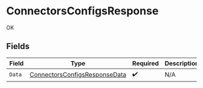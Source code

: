 # ConnectorsConfigsResponse

OK


## Fields

| Field                                                                                     | Type                                                                                      | Required                                                                                  | Description                                                                               |
| ----------------------------------------------------------------------------------------- | ----------------------------------------------------------------------------------------- | ----------------------------------------------------------------------------------------- | ----------------------------------------------------------------------------------------- |
| `Data`                                                                                    | [ConnectorsConfigsResponseData](../../Models/Components/ConnectorsConfigsResponseData.md) | :heavy_check_mark:                                                                        | N/A                                                                                       |